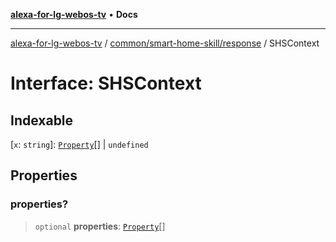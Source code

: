 [**alexa-for-lg-webos-tv**](../../../../README.md) • **Docs**

***

[alexa-for-lg-webos-tv](../../../../modules.md) / [common/smart-home-skill/response](../README.md) / SHSContext

# Interface: SHSContext

## Indexable

 \[`x`: `string`\]: [`Property`](../namespaces/SHSContext/interfaces/Property.md)[] \| `undefined`

## Properties

### properties?

> `optional` **properties**: [`Property`](../namespaces/SHSContext/interfaces/Property.md)[]
